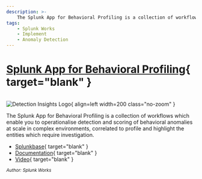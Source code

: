 ```yaml
---
description: >-
    The Splunk App for Behavioral Profiling is a collection of workflows which enable you to operationalise detection and scoring of behavioral anomalies at scale in complex environments, correlated to profile and highlight the entities which require investigation.
tags:
    - Splunk Works
    - Implement 
    - Anomaly Detection
---
```


# [Splunk App for Behavioral Profiling](https://splunkbase.splunk.com/app/6980){ target="blank" }

``` markdown title=""
```

<div class="result" markdown>

![Detection Insights Logo](https://splunk.github.io/behavioral_profiling/assets/swamp_og.png){ align=left width=200 class="no-zoom" }

The Splunk App for Behavioral Profiling is a collection of workflows which enable you to operationalise detection and scoring of behavioral anomalies at scale in complex environments, correlated to profile and highlight the entities which require investigation.

- [Splunkbase](https://splunkbase.splunk.com/app/6980){ target="blank" }
- [Documentation](https://splunk.github.io/behavioral_profiling/){ target="blank" }
- [Video](https://www.youtube.com/watch?v=0qr8Pzw5vQ4){ target="blank" }

<small>_Author: Splunk Works_</small>

</div>
